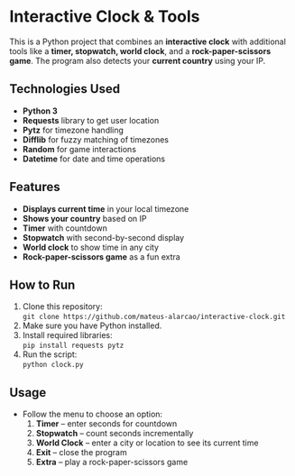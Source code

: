 # **Interactive Clock & Tools**

This is a Python project that combines an **interactive clock** with additional tools like a **timer, stopwatch, world clock**, and a **rock-paper-scissors game**. The program also detects your **current country** using your IP.

## **Technologies Used**
- **Python 3**  
- **Requests** library to get user location  
- **Pytz** for timezone handling  
- **Difflib** for fuzzy matching of timezones  
- **Random** for game interactions  
- **Datetime** for date and time operations  

## **Features**
- **Displays current time** in your local timezone  
- **Shows your country** based on IP  
- **Timer** with countdown  
- **Stopwatch** with second-by-second display  
- **World clock** to show time in any city  
- **Rock-paper-scissors game** as a fun extra  

## **How to Run**
1. Clone this repository:  
`git clone https://github.com/mateus-alarcao/interactive-clock.git`  
2. Make sure you have Python installed.  
3. Install required libraries:  
`pip install requests pytz`  
4. Run the script:  
`python clock.py`  

## **Usage**
- Follow the menu to choose an option:  
  1. **Timer** – enter seconds for countdown  
  2. **Stopwatch** – count seconds incrementally  
  3. **World Clock** – enter a city or location to see its current time  
  4. **Exit** – close the program  
  5. **Extra** – play a rock-paper-scissors game  

